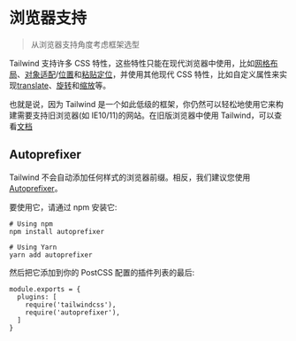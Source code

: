 # 浏览器支持

> 从浏览器支持角度考虑框架选型

Tailwind 支持许多 CSS 特性，这些特性只能在现代浏览器中使用，比如[网格布局](https://tailwindcss.com/docs/grid-template-columns)、[对象适配](https://tailwindcss.com/docs/object-fit)/[位置](https://tailwindcss.com/docs/object-position)和[粘贴定位](https://tailwindcss.com/docs/position#sticky)，并使用其他现代 CSS 特性，比如自定义属性来实现[translate](https://tailwindcss.com/docs/translate)、[旋转](https://tailwindcss.com/docs/rotate)和[缩放](https://tailwindcss.com/docs/scale)等。

也就是说，因为 Tailwind 是一个如此低级的框架，你仍然可以轻松地使用它来构建需要支持旧浏览器(如 IE10/11)的网站。在旧版浏览器中使用 Tailwind，可以查看[文档](https://tailwindcss.com/docs/browser-support#using-tailwind-with-older-browsers)

## Autoprefixer

Tailwind 不会自动添加任何样式的浏览器前缀。相反，我们建议您使用 [Autoprefixer](https://github.com/postcss/autoprefixer)。

要使用它，请通过 npm 安装它:

```
# Using npm
npm install autoprefixer

# Using Yarn
yarn add autoprefixer
```

然后把它添加到你的 PostCSS 配置的插件列表的最后:

```
module.exports = {
  plugins: [
    require('tailwindcss'),
    require('autoprefixer'),
  ]
}
```
